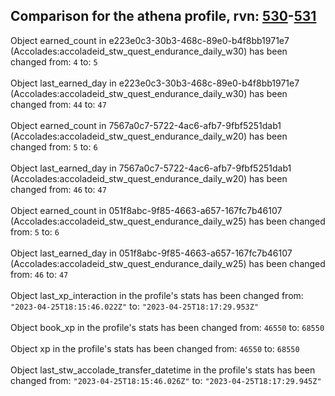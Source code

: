 ## Comparison for the athena profile, rvn: [530](https://github.com/PRO100KatYT/FortniteProfileRevisions/tree/main/profiles/athena/530%20athena.json)-[531](https://github.com/PRO100KatYT/FortniteProfileRevisions/tree/main/profiles/athena/531%20athena.json)

Object earned_count in e223e0c3-30b3-468c-89e0-b4f8bb1971e7 (Accolades:accoladeid_stw_quest_endurance_daily_w30) has been changed from: `4` to: `5`
<br><br>
Object last_earned_day in e223e0c3-30b3-468c-89e0-b4f8bb1971e7 (Accolades:accoladeid_stw_quest_endurance_daily_w30) has been changed from: `44` to: `47`
<br><br>
Object earned_count in 7567a0c7-5722-4ac6-afb7-9fbf5251dab1 (Accolades:accoladeid_stw_quest_endurance_daily_w20) has been changed from: `5` to: `6`
<br><br>
Object last_earned_day in 7567a0c7-5722-4ac6-afb7-9fbf5251dab1 (Accolades:accoladeid_stw_quest_endurance_daily_w20) has been changed from: `46` to: `47`
<br><br>
Object earned_count in 051f8abc-9f85-4663-a657-167fc7b46107 (Accolades:accoladeid_stw_quest_endurance_daily_w25) has been changed from: `5` to: `6`
<br><br>
Object last_earned_day in 051f8abc-9f85-4663-a657-167fc7b46107 (Accolades:accoladeid_stw_quest_endurance_daily_w25) has been changed from: `46` to: `47`
<br><br>
Object last_xp_interaction in the profile's stats has been changed from: `"2023-04-25T18:15:46.022Z"` to: `"2023-04-25T18:17:29.953Z"`
<br><br>
Object book_xp in the profile's stats has been changed from: `46550` to: `68550`
<br><br>
Object xp in the profile's stats has been changed from: `46550` to: `68550`
<br><br>
Object last_stw_accolade_transfer_datetime in the profile's stats has been changed from: `"2023-04-25T18:15:46.026Z"` to: `"2023-04-25T18:17:29.945Z"`
<br><br>
